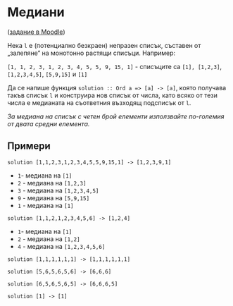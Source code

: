 # Медиани
([задание в Moodle](https://learn.fmi.uni-sofia.bg/mod/assign/view.php?id=79792))

Нека `l` е (потенциално безкраен) непразен списък, съставен от „залепяне“ на монотонно растящи списъци. Например:

`[1, 1, 2, 3, 1, 2, 3, 4, 5, 5, 9, 15, 1]` - списъците са `[1], [1,2,3]`, `[1,2,3,4,5]`, `[5,9,15]` и `[1]`

Да се напише функция `solution :: Ord a => [a] -> [a]`, която получава такъв списък `l` и конструира нов списък от числа, като всяко от тези числа е медианата на съответния възходящ подсписък от `l`.

*За медиана на списък с четен брой елементи използвайте по-големия от двата средни елемента.*

## Примери
`solution [1,1,2,3,1,2,3,4,5,5,9,15,1] -> [1,2,3,9,1]`
* `1`- медиана на `[1]`
* `2` - медиана на `[1,2,3]`
* `3` - медиана на `[1,2,3,4,5]`
* `9` - медиана на `[5,9,15]`
* `1` - медиана на `[1]`

`solution [1,1,2,1,2,3,4,5,6] -> [1,2,4]`
* `1`- медиана на `[1]`
* `2` - медиана на `[1,2]`
* `4` - медиана на `[1,2,3,4,5,6]`

`solution [1,1,1,1,1,1] -> [1,1,1,1,1,1]`

`solution [5,6,5,6,5,6] -> [6,6,6]`

`solution [6,5,6,5,6,5] -> [6,6,6,5]`

`solution [1] -> [1]`
